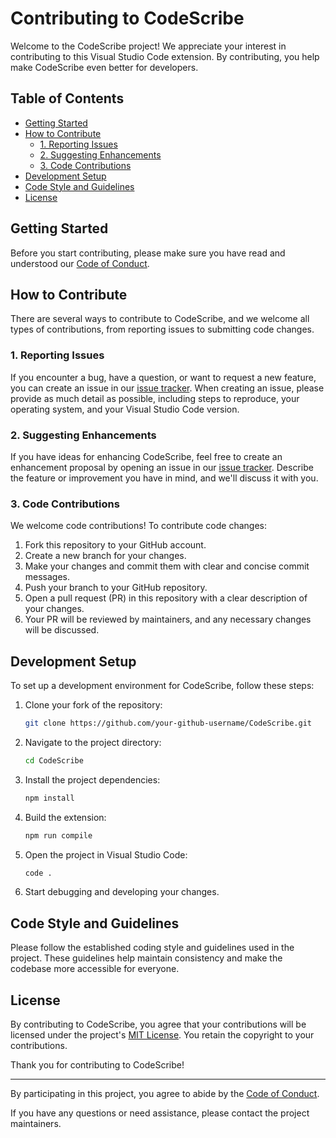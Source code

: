 # Contributing to CodeScribe

Welcome to the CodeScribe project! We appreciate your interest in contributing to this Visual Studio Code extension. By contributing, you help make CodeScribe even better for developers.

## Table of Contents

- [Getting Started](#getting-started)
- [How to Contribute](#how-to-contribute)
  - [1. Reporting Issues](#1-reporting-issues)
  - [2. Suggesting Enhancements](#2-suggesting-enhancements)
  - [3. Code Contributions](#3-code-contributions)
- [Development Setup](#development-setup)
- [Code Style and Guidelines](#code-style-and-guidelines)
- [License](#license)

## Getting Started

Before you start contributing, please make sure you have read and understood our [Code of Conduct](CODE_OF_CONDUCT.md).

## How to Contribute

There are several ways to contribute to CodeScribe, and we welcome all types of contributions, from reporting issues to submitting code changes.

### 1. Reporting Issues

If you encounter a bug, have a question, or want to request a new feature, you can create an issue in our [issue tracker](https://github.com/pb2204/CodeScribe/issues). When creating an issue, please provide as much detail as possible, including steps to reproduce, your operating system, and your Visual Studio Code version.

### 2. Suggesting Enhancements

If you have ideas for enhancing CodeScribe, feel free to create an enhancement proposal by opening an issue in our [issue tracker](https://github.com/PB2204/CodeScribe/issues). Describe the feature or improvement you have in mind, and we'll discuss it with you.

### 3. Code Contributions

We welcome code contributions! To contribute code changes:

1. Fork this repository to your GitHub account.
2. Create a new branch for your changes.
3. Make your changes and commit them with clear and concise commit messages.
4. Push your branch to your GitHub repository.
5. Open a pull request (PR) in this repository with a clear description of your changes.
6. Your PR will be reviewed by maintainers, and any necessary changes will be discussed.

## Development Setup

To set up a development environment for CodeScribe, follow these steps:

1. Clone your fork of the repository:

   ```bash
   git clone https://github.com/your-github-username/CodeScribe.git
   ```

2. Navigate to the project directory:

   ```bash
   cd CodeScribe
   ```

3. Install the project dependencies:

   ```bash
   npm install
   ```

4. Build the extension:

   ```bash
   npm run compile
   ```

5. Open the project in Visual Studio Code:

   ```bash
   code .
   ```

6. Start debugging and developing your changes.

## Code Style and Guidelines

Please follow the established coding style and guidelines used in the project. These guidelines help maintain consistency and make the codebase more accessible for everyone.

## License

By contributing to CodeScribe, you agree that your contributions will be licensed under the project's [MIT License](LICENSE). You retain the copyright to your contributions.

Thank you for contributing to CodeScribe!

---

By participating in this project, you agree to abide by the [Code of Conduct](CODE_OF_CONDUCT.md).

If you have any questions or need assistance, please contact the project maintainers.

